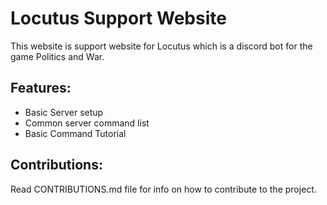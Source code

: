 # Locutus Support Website
This website is support website for Locutus which is a discord bot for the game Politics and War.
## Features:
- Basic Server setup
- Common server command list
- Basic Command Tutorial
## Contributions:
Read CONTRIBUTIONS.md file for info on how to contribute to the project.
